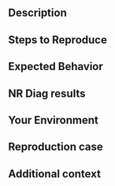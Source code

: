 [NOTE]: # ( ^^ Provide a general summary of the issue in the title above. ^^ )

## Description

[NOTE]: # ( Describe the problem you're encountering. )
[TIP]:  # ( Do NOT give us access or passwords to your New Relic account or API keys! )

## Steps to Reproduce

[NOTE]: # ( Please be as specific as possible. )

## Expected Behavior

[NOTE]: # ( Tell us what you expected to happen. )

## NR Diag results

[NOTE]: # ( Provide any other relevant log data. )

## Your Environment

[TIP]:  # ( Include as many relevant details about your environment as possible including the running version of New Relic software and any relevant configurations. )

## Reproduction case

[TIP]: # ( Link a sample application that demonstrates the issue. )

## Additional context

[TIP]:  # ( Add any other context about the problem here. )
